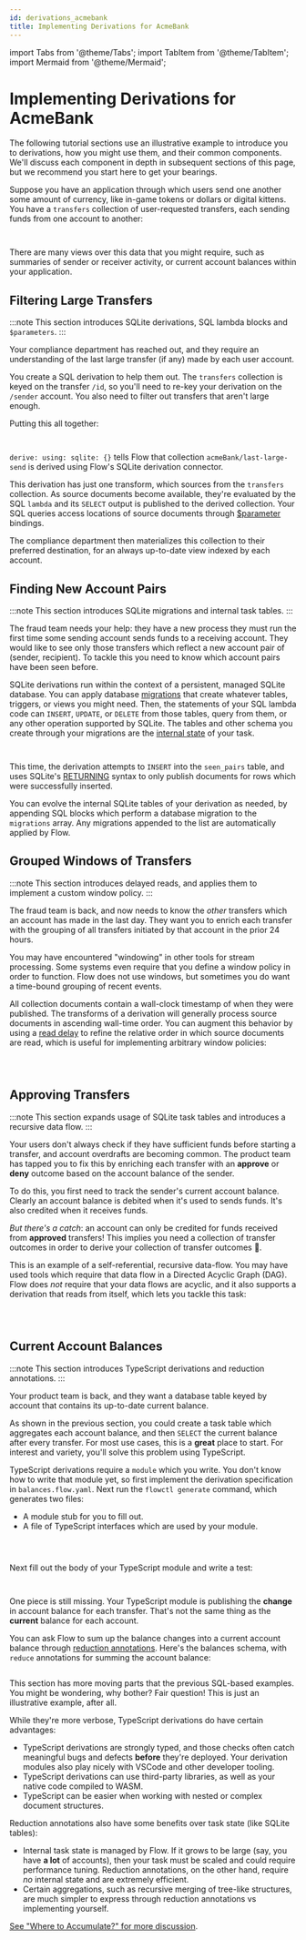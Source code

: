 ```yaml
---
id: derivations_acmebank
title: Implementing Derivations for AcmeBank
---
```


<head>
    <meta property="og:image" content="https://storage.googleapis.com/estuary-marketing-strapi-uploads/uploads//architecture_6bbaf2c5a6/architecture_6bbaf2c5a6.png" />
</head>

import Tabs from '@theme/Tabs';
import TabItem from '@theme/TabItem';
import Mermaid from '@theme/Mermaid';

# Implementing Derivations for AcmeBank

The following tutorial sections use an illustrative example
to introduce you to derivations, how you might use them, and their common components.
We'll discuss each component in depth in subsequent sections of this page,
but we recommend you start here to get your bearings.

Suppose you have an application through which users send one another
some amount of currency, like in-game tokens or dollars or digital kittens.
You have a `transfers` collection of user-requested transfers,
each sending funds from one account to another:

<Tabs>
<TabItem value="transfers.flow.yaml" default>

```yaml file=./derivations_acmebank_assets/transfers.flow.yaml
```

</TabItem>
<TabItem value="transfers.schema.yaml" default>

```yaml file=./derivations_acmebank_assets/transfers.schema.yaml
```

</TabItem>
</Tabs>

There are many views over this data that you might require,
such as summaries of sender or receiver activity,
or current account balances within your application.

## Filtering Large Transfers

:::note
This section introduces SQLite derivations, SQL lambda blocks and `$parameters`.
:::

Your compliance department has reached out, and they require an understanding
of the last large transfer (if any) made by each user account.

You create a SQL derivation to help them out.
The `transfers` collection is keyed on the transfer `/id`,
so you'll need to re-key your derivation on the `/sender` account.
You also need to filter out transfers that aren't large enough.

Putting this all together:

<Tabs>
<TabItem value="last-large-send.flow.yaml" default>

```yaml file=./derivations_acmebank_assets/last-large-send.flow.yaml
```

</TabItem>
<TabItem value="last-large-send-test.flow.yaml" default>

```yaml file=./derivations_acmebank_assets/last-large-send-test.flow.yaml
```

</TabItem>
</Tabs>

`derive: using: sqlite: {}` tells Flow that collection
`acmeBank/last-large-send` is derived using Flow's SQLite derivation connector.

This derivation has just one transform, which sources from the `transfers` collection.
As source documents become available, they're evaluated by the SQL `lambda`
and its `SELECT` output is published to the derived collection.
Your SQL queries access locations of source documents through [$parameter](../../concepts/derivations.md#parameters) bindings.

The compliance department then materializes this collection to their preferred destination,
for an always up-to-date view indexed by each account.

## Finding New Account Pairs

:::note
This section introduces SQLite migrations and internal task tables.
:::

The fraud team needs your help: they have a new process they must run
the first time some sending account sends funds to a receiving account.
They would like to see only those transfers which reflect a new account pair of (sender, recipient).
To tackle this you need to know which account pairs have been seen before.

SQLite derivations run within the context of a persistent, managed SQLite database.
You can apply database [migrations](../../concepts/derivations.md#migrations) that create whatever tables, triggers, or views you might need.
Then, the statements of your SQL lambda code can `INSERT`, `UPDATE`, or `DELETE`
from those tables, query from them, or any other operation supported by SQLite.
The tables and other schema you create through your migrations
are the [internal state](../../concepts/derivations.md#internal-state) of your task.

<Tabs>
<TabItem value="first-send.flow.yaml" default>

```yaml file=./derivations_acmebank_assets/first-send.flow.yaml
```

</TabItem>
<TabItem value="first-send-test.flow.yaml" default>

```yaml file=./derivations_acmebank_assets/first-send-test.flow.yaml
```

</TabItem>
</Tabs>

This time, the derivation attempts to `INSERT` into the `seen_pairs` table,
and uses SQLite's [RETURNING](https://www.sqlite.org/lang_returning.html)
syntax to only publish documents for rows which were successfully inserted.

You can evolve the internal SQLite tables of your derivation as needed,
by appending SQL blocks which perform a database migration to the `migrations` array.
Any migrations appended to the list are automatically applied by Flow.

## Grouped Windows of Transfers

:::note
This section introduces delayed reads, and applies them to implement a custom window policy.
:::

The fraud team is back, and now needs to know the _other_
transfers which an account has made in the last day.
They want you to enrich each transfer with the grouping of all
transfers initiated by that account in the prior 24 hours.

You may have encountered "windowing" in other tools for stream processing.
Some systems even require that you define a window policy in order to function.
Flow does not use windows, but sometimes you do want a time-bound grouping of recent events.

All collection documents contain a wall-clock timestamp of when they were published.
The transforms of a derivation will generally process source documents in ascending wall-time order.
You can augment this behavior by using a [read delay](../../concepts/derivations.md#read-delay) to refine the relative order in which
source documents are read, which is useful for implementing arbitrary window policies:


<Tabs>
<TabItem value="grouped.flow.yaml" default>

```yaml file=./derivations_acmebank_assets/grouped.flow.yaml title=grouped.flow.yaml
```

</TabItem>
<TabItem value="enrichAndAddToWindow.sql" default>

```sql file=./derivations_acmebank_assets/enrichAndAddToWindow.sql title=enrichAndAddToWindow.sql
```

</TabItem>
<TabItem value="grouped-test.flow.yaml" default>

```yaml file=./derivations_acmebank_assets/grouped-test.flow.yaml title=grouped-test.flow.yaml
```

</TabItem>
</Tabs>

## Approving Transfers

:::note
This section expands usage of SQLite task tables and introduces a recursive data flow.
:::

Your users don't always check if they have sufficient funds before starting a transfer,
and account overdrafts are becoming common.
The product team has tapped you to fix this
by enriching each transfer with an **approve** or **deny** outcome
based on the account balance of the sender.

To do this, you first need to track the sender's current account balance.
Clearly an account balance is debited when it's used to sends funds.
It's also credited when it receives funds.

*But there's a catch*:
an account can only be credited for funds received from **approved** transfers!
This implies you need a collection of transfer outcomes
in order to derive your collection of transfer outcomes 🤯.

This is an example of a self-referential, recursive data-flow.
You may have used tools which require that data flow in a Directed Acyclic Graph (DAG).
Flow does *not* require that your data flows are acyclic,
and it also supports a derivation that reads from itself,
which lets you tackle this task:

<Tabs>
<TabItem value="outcomes.flow.yaml" default>

```yaml file=./derivations_acmebank_assets/outcomes.flow.yaml title=outcomes.flow.yaml
```

</TabItem>
<TabItem value="debitSender.sql" default>

```sql file=./derivations_acmebank_assets/debitSender.sql title=debitSender.sql
```

</TabItem>
<TabItem value="outcomes-test.flow.yaml" default>

```yaml file=./derivations_acmebank_assets/outcomes-test.flow.yaml title=outcomes-test.flow.yaml
```

</TabItem>
</Tabs>


## Current Account Balances

:::note
This section introduces TypeScript derivations and reduction annotations.
:::

Your product team is back, and they want a database table
keyed by account that contains its up-to-date current balance.

As shown in the previous section, you could create
a task table which aggregates each account balance,
and then `SELECT` the current balance after every transfer.
For most use cases, this is a **great** place to start.
For interest and variety, you'll solve this problem using TypeScript.

TypeScript derivations require a `module` which you write.
You don't know how to write that module yet,
so first implement the derivation specification in `balances.flow.yaml`.
Next run the `flowctl generate` command, which generates two files:
* A module stub for you to fill out.
* A file of TypeScript interfaces which are used by your module.

<Tabs>
<TabItem value="balances.flow.yaml" default>

```yaml title=balances.flow.yaml file=./derivations_acmebank_assets/balances.flow.yaml
```

</TabItem>
<TabItem value="Module Stub" default>

```typescript title=balances.ts file=./derivations_acmebank_assets/balances-stub.ts
```

</TabItem>
<TabItem value="Interfaces" default>

```typescript file=./derivations_acmebank_assets/flow_generated/typescript/acmeBank/balances.ts title=flow/acmeBank/balances.ts
```

</TabItem>
</Tabs>

Next fill out the body of your TypeScript module and write a test:


<Tabs>
<TabItem value="balances.ts" default>

```typescript title=balances.ts file=./derivations_acmebank_assets/balances.ts
```

</TabItem>
<TabItem value="balances-test.flow.yaml" default>

```yaml title=balances-test.flow.yaml file=./derivations_acmebank_assets/balances-test.flow.yaml
```

</TabItem>
</Tabs>

One piece is still missing.
Your TypeScript module is publishing the **change** in account balance for each transfer.
That's not the same thing as the **current** balance for each account.

You can ask Flow to sum up the balance changes into a current account balance
through [reduction annotations](../../concepts/schemas.md#reductions).
Here's the balances schema, with `reduce` annotations for summing the account balance:

```yaml title=balances.schema.yaml file=./derivations_acmebank_assets/balances.schema.yaml
```

This section has more moving parts that the previous SQL-based examples.
You might be wondering, why bother? Fair question!
This is just an illustrative example, after all.

While they're more verbose, TypeScript derivations do have certain advantages:

* TypeScript derivations are strongly typed, and those checks often catch meaningful bugs and defects **before** they're deployed.
  Your derivation modules also play nicely with VSCode and other developer tooling.
* TypeScript derivations can use third-party libraries, as well as your native code compiled to WASM.
* TypeScript can be easier when working with nested or complex document structures.

Reduction annotations also have some benefits over task state (like SQLite tables):

* Internal task state is managed by Flow.
  If it grows to be large (say, you have **a lot** of accounts),
  then your task must be scaled and could require performance tuning.
  Reduction annotations, on the other hand, require *no* internal state and are extremely efficient.
* Certain aggregations, such as recursive merging of tree-like structures,
  are much simpler to express through reduction annotations vs implementing yourself.

[See "Where to Accumulate?" for more discussion](../../concepts/derivations.md#where-to-accumulate).